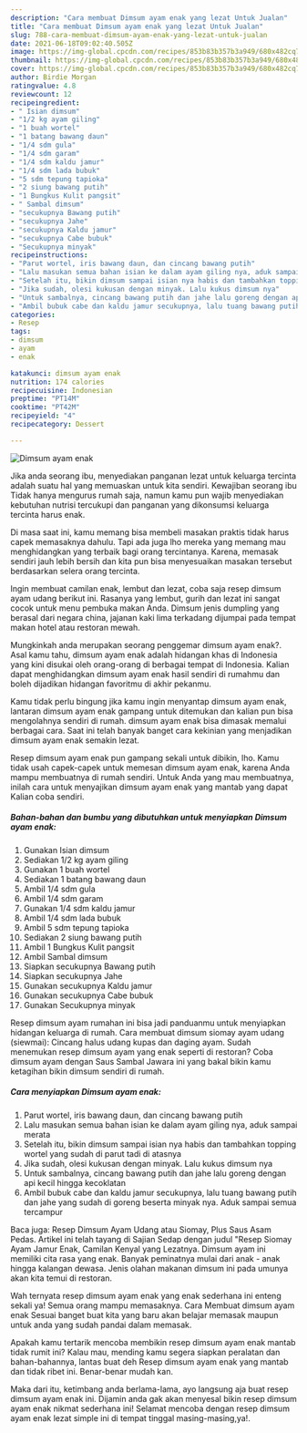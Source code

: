 ```yaml
---
description: "Cara membuat Dimsum ayam enak yang lezat Untuk Jualan"
title: "Cara membuat Dimsum ayam enak yang lezat Untuk Jualan"
slug: 788-cara-membuat-dimsum-ayam-enak-yang-lezat-untuk-jualan
date: 2021-06-18T09:02:40.505Z
image: https://img-global.cpcdn.com/recipes/853b83b357b3a949/680x482cq70/dimsum-ayam-enak-foto-resep-utama.jpg
thumbnail: https://img-global.cpcdn.com/recipes/853b83b357b3a949/680x482cq70/dimsum-ayam-enak-foto-resep-utama.jpg
cover: https://img-global.cpcdn.com/recipes/853b83b357b3a949/680x482cq70/dimsum-ayam-enak-foto-resep-utama.jpg
author: Birdie Morgan
ratingvalue: 4.8
reviewcount: 12
recipeingredient:
- " Isian dimsum"
- "1/2 kg ayam giling"
- "1 buah wortel"
- "1 batang bawang daun"
- "1/4 sdm gula"
- "1/4 sdm garam"
- "1/4 sdm kaldu jamur"
- "1/4 sdm lada bubuk"
- "5 sdm tepung tapioka"
- "2 siung bawang putih"
- "1 Bungkus Kulit pangsit"
- " Sambal dimsum"
- "secukupnya Bawang putih"
- "secukupnya Jahe"
- "secukupnya Kaldu jamur"
- "secukupnya Cabe bubuk"
- "Secukupnya minyak"
recipeinstructions:
- "Parut wortel, iris bawang daun, dan cincang bawang putih"
- "Lalu masukan semua bahan isian ke dalam ayam giling nya, aduk sampai merata"
- "Setelah itu, bikin dimsum sampai isian nya habis dan tambahkan topping wortel yang sudah di parut tadi di atasnya"
- "Jika sudah, olesi kukusan dengan minyak. Lalu kukus dimsum nya"
- "Untuk sambalnya, cincang bawang putih dan jahe lalu goreng dengan api kecil hingga kecoklatan"
- "Ambil bubuk cabe dan kaldu jamur secukupnya, lalu tuang bawang putih dan jahe yang sudah di goreng beserta minyak nya. Aduk sampai semua tercampur"
categories:
- Resep
tags:
- dimsum
- ayam
- enak

katakunci: dimsum ayam enak 
nutrition: 174 calories
recipecuisine: Indonesian
preptime: "PT14M"
cooktime: "PT42M"
recipeyield: "4"
recipecategory: Dessert

---
```



![Dimsum ayam enak](https://img-global.cpcdn.com/recipes/853b83b357b3a949/680x482cq70/dimsum-ayam-enak-foto-resep-utama.jpg)

Jika anda seorang ibu, menyediakan panganan lezat untuk keluarga tercinta adalah suatu hal yang memuaskan untuk kita sendiri. Kewajiban seorang ibu Tidak hanya mengurus rumah saja, namun kamu pun wajib menyediakan kebutuhan nutrisi tercukupi dan panganan yang dikonsumsi keluarga tercinta harus enak.

Di masa  saat ini, kamu memang bisa membeli masakan praktis tidak harus capek memasaknya dahulu. Tapi ada juga lho mereka yang memang mau menghidangkan yang terbaik bagi orang tercintanya. Karena, memasak sendiri jauh lebih bersih dan kita pun bisa menyesuaikan masakan tersebut berdasarkan selera orang tercinta. 

Ingin membuat camilan enak, lembut dan lezat, coba saja resep dimsum ayam udang berikut ini. Rasanya yang lembut, gurih dan lezat ini sangat cocok untuk menu pembuka makan Anda. Dimsum jenis dumpling yang berasal dari negara china, jajanan kaki lima terkadang dijumpai pada tempat makan hotel atau restoran mewah.

Mungkinkah anda merupakan seorang penggemar dimsum ayam enak?. Asal kamu tahu, dimsum ayam enak adalah hidangan khas di Indonesia yang kini disukai oleh orang-orang di berbagai tempat di Indonesia. Kalian dapat menghidangkan dimsum ayam enak hasil sendiri di rumahmu dan boleh dijadikan hidangan favoritmu di akhir pekanmu.

Kamu tidak perlu bingung jika kamu ingin menyantap dimsum ayam enak, lantaran dimsum ayam enak gampang untuk ditemukan dan kalian pun bisa mengolahnya sendiri di rumah. dimsum ayam enak bisa dimasak memalui berbagai cara. Saat ini telah banyak banget cara kekinian yang menjadikan dimsum ayam enak semakin lezat.

Resep dimsum ayam enak pun gampang sekali untuk dibikin, lho. Kamu tidak usah capek-capek untuk memesan dimsum ayam enak, karena Anda mampu membuatnya di rumah sendiri. Untuk Anda yang mau membuatnya, inilah cara untuk menyajikan dimsum ayam enak yang mantab yang dapat Kalian coba sendiri.

<!--inarticleads1-->

##### Bahan-bahan dan bumbu yang dibutuhkan untuk menyiapkan Dimsum ayam enak:

1. Gunakan  Isian dimsum
1. Sediakan 1/2 kg ayam giling
1. Gunakan 1 buah wortel
1. Sediakan 1 batang bawang daun
1. Ambil 1/4 sdm gula
1. Ambil 1/4 sdm garam
1. Gunakan 1/4 sdm kaldu jamur
1. Ambil 1/4 sdm lada bubuk
1. Ambil 5 sdm tepung tapioka
1. Sediakan 2 siung bawang putih
1. Ambil 1 Bungkus Kulit pangsit
1. Ambil  Sambal dimsum
1. Siapkan secukupnya Bawang putih
1. Siapkan secukupnya Jahe
1. Gunakan secukupnya Kaldu jamur
1. Gunakan secukupnya Cabe bubuk
1. Gunakan Secukupnya minyak


Resep dimsum ayam rumahan ini bisa jadi panduanmu untuk menyiapkan hidangan keluarga di rumah. Cara membuat dimsum siomay ayam udang (siewmai): Cincang halus udang kupas dan daging ayam. Sudah menemukan resep dimsum ayam yang enak seperti di restoran? Coba dimsum ayam dengan Saus Sambal Jawara ini yang bakal bikin kamu ketagihan bikin dimsum sendiri di rumah. 

<!--inarticleads2-->

##### Cara menyiapkan Dimsum ayam enak:

1. Parut wortel, iris bawang daun, dan cincang bawang putih
1. Lalu masukan semua bahan isian ke dalam ayam giling nya, aduk sampai merata
1. Setelah itu, bikin dimsum sampai isian nya habis dan tambahkan topping wortel yang sudah di parut tadi di atasnya
1. Jika sudah, olesi kukusan dengan minyak. Lalu kukus dimsum nya
1. Untuk sambalnya, cincang bawang putih dan jahe lalu goreng dengan api kecil hingga kecoklatan
1. Ambil bubuk cabe dan kaldu jamur secukupnya, lalu tuang bawang putih dan jahe yang sudah di goreng beserta minyak nya. Aduk sampai semua tercampur


Baca juga: Resep Dimsum Ayam Udang atau Siomay, Plus Saus Asam Pedas. Artikel ini telah tayang di Sajian Sedap dengan judul &#34;Resep Siomay Ayam Jamur Enak, Camilan Kenyal yang Lezatnya. Dimsum ayam ini memiliki cita rasa yang enak. Banyak peminatnya mulai dari anak - anak hingga kalangan dewasa. Jenis olahan makanan dimsum ini pada umunya akan kita temui di restoran. 

Wah ternyata resep dimsum ayam enak yang enak sederhana ini enteng sekali ya! Semua orang mampu memasaknya. Cara Membuat dimsum ayam enak Sesuai banget buat kita yang baru akan belajar memasak maupun untuk anda yang sudah pandai dalam memasak.

Apakah kamu tertarik mencoba membikin resep dimsum ayam enak mantab tidak rumit ini? Kalau mau, mending kamu segera siapkan peralatan dan bahan-bahannya, lantas buat deh Resep dimsum ayam enak yang mantab dan tidak ribet ini. Benar-benar mudah kan. 

Maka dari itu, ketimbang anda berlama-lama, ayo langsung aja buat resep dimsum ayam enak ini. Dijamin anda gak akan menyesal bikin resep dimsum ayam enak nikmat sederhana ini! Selamat mencoba dengan resep dimsum ayam enak lezat simple ini di tempat tinggal masing-masing,ya!.

